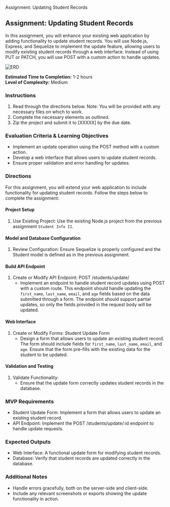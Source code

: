 Assignment: Updating Student Records
## Assignment: Updating Student Records

In this assignment, you will enhance your existing web application by adding functionality to update student records. You will use Node.js, Express, and Sequelize to implement the update feature, allowing users to modify existing student records through a web interface. Instead of using PUT or PATCH, you will use POST with a custom action to handle updates.

![ERD](../assets/Student%20Info%20III.png)

**Estimated Time to Completion:** 1-2 hours  
**Level of Complexity:** Medium

### Instructions

1. Read through the directions below. Note: You will be provided with any necessary files on which to work.
2. Complete the necessary elements as outlined.
3. Zip the project and submit it to [XXXXX] by the due date.

### Evaluation Criteria & Learning Objectives

- Implement an update operation using the POST method with a custom action.
- Develop a web interface that allows users to update student records.
- Ensure proper validation and error handling for updates.

### Directions

For this assignment, you will extend your web application to include functionality for updating student records. Follow the steps below to complete the assignment:

#### Project Setup

1. Use Existing Project: Use the existing Node.js project from the previous assignment `Student Info II`.

#### Model and Database Configuration

1. Review Configuration: Ensure Sequelize is properly configured and the Student model is defined as in the previous assignment.

#### Build API Endpoint

1. Create or Modify API Endpoint: POST /students/update/
    - Implement an endpoint to handle student record updates using POST with a custom route. This endpoint should handle updating the `first_name`, `last_name`, `email`, and `age` fields based on the data submitted through a form. The endpoint should support partial updates, so only the fields provided in the request body will be updated.

#### Web Interface

1. Create or Modify Forms: Student Update Form
    - Design a form that allows users to update an existing student record. The form should include fields for `first_name`, `last_name`, `email`, and `age`. Ensure that the form pre-fills with the existing data for the student to be updated.

#### Validation and Testing

1. Validate Functionality:
    - Ensure that the update form correctly updates student records in the database.

### MVP Requirements

- Student Update Form: Implement a form that allows users to update an existing student record.
- API Endpoint: Implement the POST /students/update/:id endpoint to handle update requests.

### Expected Outputs

- Web Interface: A functional update form for modifying student records.
- Database: Verify that student records are updated correctly in the database.

### Additional Notes

- Handle errors gracefully, both on the server-side and client-side.
- Include any relevant screenshots or exports showing the update functionality in action.
